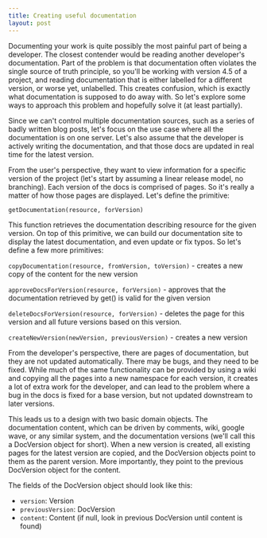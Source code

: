 ```yaml
---
title: Creating useful documentation
layout: post
---
```

Documenting your work is quite possibly the most painful part of being a developer. The closest contender would be reading another developer's documentation. Part of the problem is that documentation often violates the single source of truth principle, so you'll be working with version 4.5 of a project, and reading documentation that is either labelled for a different version, or worse yet, unlabelled. This creates confusion, which is exactly what documentation is supposed to do away with. So let's explore some ways to approach this problem and hopefully solve it (at least partially).

Since we can't control multiple documentation sources, such as a series of badly written blog posts, let's focus on the use case where all the documentation is on one server. Let's also assume that the developer is actively writing the documentation, and that those docs are updated in real time for the latest version.

From the user's perspective, they want to view information for a specific version of the project (let's start by assuming a linear release model, no branching). Each version of the docs is comprised of pages. So it's really a matter of how those pages are displayed. Let's define the primitive:

`getDocumentation(resource, forVersion)`

This function retrieves the documentation describing resource for the given version. On top of this primitive, we can build our documentation site to display the latest documentation, and even update or fix typos. So let's define a few more primitives:

`copyDocumentation(resource, fromVersion, toVersion)` - creates a new copy of the content for the new version

`approveDocsForVersion(resource, forVersion)` - approves that the documentation retrieved by get() is valid for the given version

`deleteDocsForVersion(resource, forVersion)` - deletes the page for this version and all future versions based on this version.

`createNewVersion(newVersion, previousVersion)` - creates a new version

From the developer's perspective, there are pages of documentation, but they are not updated automatically. There may be bugs, and they need to be fixed. While much of the same functionality can be provided by using a wiki and copying all the pages into a new namespace for each version, it creates a lot of extra work for the developer, and can lead to the problem where a bug in the docs is fixed for a base version, but not updated downstream to later versions.

This leads us to a design with two basic domain objects. The documentation content, which can be driven by comments, wiki, google wave, or any similar system, and the documentation versions (we'll call this a DocVersion object for short). When a new version is created, all existing pages for the latest version are copied, and the DocVersion objects point to them as the parent version. More importantly, they point to the previous DocVersion object for the content.

The fields of the DocVersion object should look like this:

-  `version`: Version
-  `previousVersion`: DocVersion
-  `content`: Content (if null, look in previous DocVersion until content is found)
